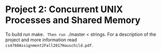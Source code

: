 # Project 2: Concurrent UNIX Processes and Shared Memory
To build run make`. Then run `./master < strings.
For a description of the project and more information read `cs4760Assignment2Fall2017Hauschild.pdf`.
